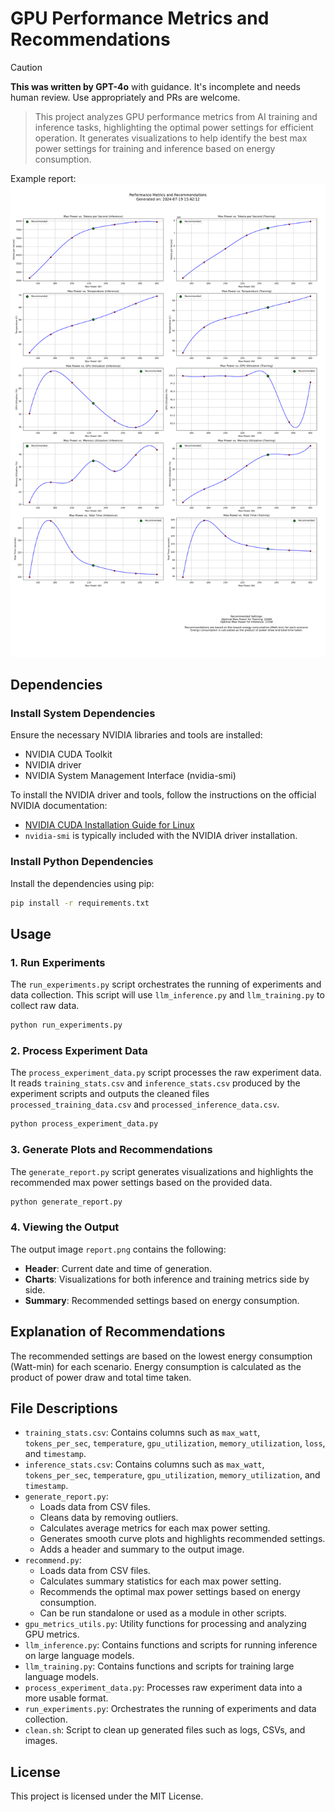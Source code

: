 # GPU Performance Metrics and Recommendations

> [!CAUTION]
> **This was written by GPT-4o** with guidance. It's incomplete and needs human review. Use appropriately and PRs are welcome.

> This project analyzes GPU performance metrics from AI training and inference tasks, highlighting the optimal power settings for efficient operation. It generates visualizations to help identify the best max power settings for training and inference based on energy consumption.

Example report:
![Example report](./report.png)

## Dependencies

### Install System Dependencies

Ensure the necessary NVIDIA libraries and tools are installed:

- NVIDIA CUDA Toolkit
- NVIDIA driver
- NVIDIA System Management Interface (nvidia-smi)

To install the NVIDIA driver and tools, follow the instructions on the official NVIDIA documentation:

- [NVIDIA CUDA Installation Guide for Linux](https://docs.nvidia.com/cuda/cuda-installation-guide-linux/)
- `nvidia-smi` is typically included with the NVIDIA driver installation.

### Install Python Dependencies

Install the dependencies using pip:

```bash
pip install -r requirements.txt
```

## Usage

### 1. Run Experiments

The `run_experiments.py` script orchestrates the running of experiments and data collection. This script will use `llm_inference.py` and `llm_training.py` to collect raw data.

```bash
python run_experiments.py
```

### 2. Process Experiment Data

The `process_experiment_data.py` script processes the raw experiment data. It
reads `training_stats.csv` and `inference_stats.csv` produced by the
experiment scripts and outputs the cleaned files
`processed_training_data.csv` and `processed_inference_data.csv`.

```bash
python process_experiment_data.py
```

### 3. Generate Plots and Recommendations

The `generate_report.py` script generates visualizations and highlights the recommended max power settings based on the provided data.

```bash
python generate_report.py
```

### 4. Viewing the Output

The output image `report.png` contains the following:

- **Header**: Current date and time of generation.
- **Charts**: Visualizations for both inference and training metrics side by side.
- **Summary**: Recommended settings based on energy consumption.

## Explanation of Recommendations

The recommended settings are based on the lowest energy consumption (Watt-min) for each scenario. Energy consumption is calculated as the product of power draw and total time taken.

## File Descriptions

- `training_stats.csv`: Contains columns such as `max_watt`, `tokens_per_sec`, `temperature`, `gpu_utilization`, `memory_utilization`, `loss`, and `timestamp`.
- `inference_stats.csv`: Contains columns such as `max_watt`, `tokens_per_sec`, `temperature`, `gpu_utilization`, `memory_utilization`, and `timestamp`.
- `generate_report.py`:
  - Loads data from CSV files.
  - Cleans data by removing outliers.
  - Calculates average metrics for each max power setting.
  - Generates smooth curve plots and highlights recommended settings.
  - Adds a header and summary to the output image.
- `recommend.py`:
  - Loads data from CSV files.
  - Calculates summary statistics for each max power setting.
  - Recommends the optimal max power settings based on energy consumption.
  - Can be run standalone or used as a module in other scripts.
- `gpu_metrics_utils.py`: Utility functions for processing and analyzing GPU metrics.
- `llm_inference.py`: Contains functions and scripts for running inference on large language models.
- `llm_training.py`: Contains functions and scripts for training large language models.
- `process_experiment_data.py`: Processes raw experiment data into a more usable format.
- `run_experiments.py`: Orchestrates the running of experiments and data collection.
- `clean.sh`: Script to clean up generated files such as logs, CSVs, and images.

## License

This project is licensed under the MIT License.
